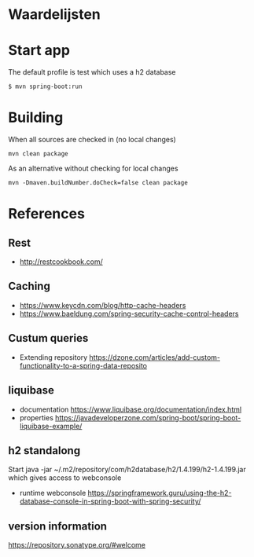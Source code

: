 # Waardelijsten

# Start app
The default profile is test which uses a h2 database
```
$ mvn spring-boot:run 
```
# Building
When all sources are checked in (no local changes)
```
mvn clean package
```
As an alternative without checking for local changes
``` 
mvn -Dmaven.buildNumber.doCheck=false clean package 
```


# References

## Rest
- http://restcookbook.com/

## Caching
- https://www.keycdn.com/blog/http-cache-headers
- https://www.baeldung.com/spring-security-cache-control-headers

## Custum queries
- Extending repository https://dzone.com/articles/add-custom-functionality-to-a-spring-data-reposito

## liquibase 
- documentation https://www.liquibase.org/documentation/index.html
- properties https://javadeveloperzone.com/spring-boot/spring-boot-liquibase-example/

## h2 standalong
Start java -jar ~/.m2/repository/com/h2database/h2/1.4.199/h2-1.4.199.jar
which gives access to webconsole

- runtime webconsole https://springframework.guru/using-the-h2-database-console-in-spring-boot-with-spring-security/

## version information
https://repository.sonatype.org/#welcome